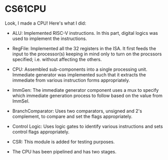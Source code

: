 # CS61CPU

Look, I made a CPU! Here's what I did:

- ALU: Implemented RISC-V instructions. In this part, digital logics was used to implement the instructions.

- RegFile: Implemented all the 32 registers in the ISA. It first feeds the input to the processor(s) keeping in mind only to turn on the procssors specified; i.e. without affecting the others.

- CPU: Assembled sub-components into a single processing unit. Immediate generator was implemented such that it extracts the immediate from various instruction forms appropriately.

- ImmGen: The immediate generator component uses a mux to specify which immediate generation process to follow based on the value from ImmSel.

- BranchComparator: Uses two comparators, unsigned and 2's complement, to compare and set the flags appropriately.

- Control Logic: Uses logic gates to identify various instructions and sets control flags appropriately.

- CSR: This module is added for testing purposes.

- The CPU has been pipelined and has two stages.
